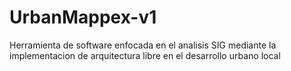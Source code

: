 # UrbanMappex-v1
Herramienta de software enfocada en el analisis SIG mediante la implementacion de arquitectura libre en el desarrollo urbano local
